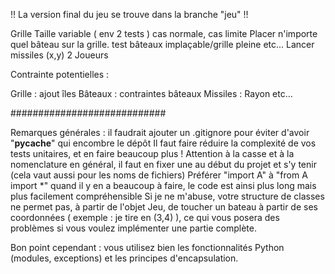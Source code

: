 ﻿ !! La version final du jeu se trouve dans la branche "jeu" !!

Grille Taille variable ( env 2 tests ) cas normale, cas limite
Placer n'importe quel bâteau sur la grille. test bâteaux implaçable/grille pleine etc...
Lancer missiles (x,y)
2 Joueurs

Contrainte potentielles :

Grille : ajout îles
Bâteaux : contraintes bâteaux
Missiles : Rayon etc...

############################

Remarques générales :
il faudrait ajouter un .gitignore pour éviter d'avoir "__pycache__" qui encombre le dépôt
Il faut faire réduire la complexité de vos tests unitaires, et en faire beaucoup plus !
Attention à la casse et à la nomenclature en général, il faut en fixer une au début du projet et s'y tenir (cela vaut aussi pour les noms de fichiers)
Préférer "import A" à "from A import *" quand il y en a beaucoup à faire, le code est ainsi plus long mais plus facilement compréhensible
Si je ne m'abuse, votre structure de classes ne permet pas, à partir de l'objet Jeu, de toucher un bateau à partir de ses coordonnées ( exemple : je tire en (3,4) ), ce qui vous posera des problèmes si vous voulez implémenter une partie complète.

Bon point cependant : vous utilisez bien les fonctionnalités Python (modules, exceptions) et les principes d'encapsulation.